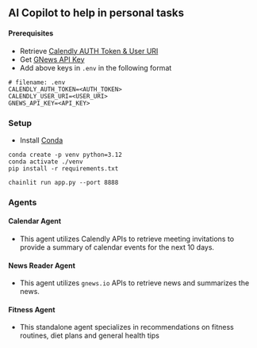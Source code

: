 ## AI Copilot to help in personal tasks

#### Prerequisites
- Retrieve [Calendly AUTH Token & User URI](https://developer.calendly.com/api-docs/be9b32ef4b44c-get-access-token)
- Get [GNews API Key](https://gnews.io/docs/v4#authentication)
- Add above keys in `.env` in the following format

```
# filename: .env
CALENDLY_AUTH_TOKEN=<AUTH_TOKEN>
CALENDLY_USER_URI=<USER_URI>
GNEWS_API_KEY=<API_KEY>
```

### Setup
- Install [Conda](https://docs.conda.io/projects/conda/en/latest/user-guide/install/index.html)
```
conda create -p venv python=3.12
conda activate ./venv
pip install -r requirements.txt

chainlit run app.py --port 8888
```
### Agents

#### Calendar Agent
- This agent utilizes Calendly APIs to retrieve meeting invitations to provide a summary of calendar events for the next 10 days. 

#### News Reader Agent
- This agent utilizes `gnews.io` APIs to retrieve news and summarizes the news. 

#### Fitness Agent
- This standalone agent specializes in recommendations on fitness routines, diet plans and general health tips

